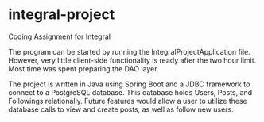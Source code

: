 # integral-project
Coding Assignment for Integral

The program can be started by running the IntegralProjectApplication file. However, very little client-side functionality is ready after the two hour limit. Most time was spent preparing the DAO layer.

The project is written in Java using Spring Boot and a JDBC framework to connect to a PostgreSQL database. This database holds Users, Posts, and Followings relationally. Future features would allow a user to utilize these database calls to view and create posts, as well as follow new users.

